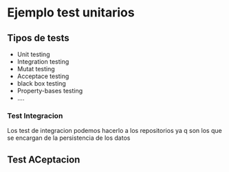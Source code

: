 # Ejemplo test unitarios
## Tipos de tests
- Unit testing
- Integration testing
- Mutat testing
- Acceptace testing
- black box testing
- Property-bases testing
- ....
### Test Integracion
Los test de integracion podemos hacerlo a los repositorios ya q son los que se encargan de la persistencia de los datos
## Test ACeptacion